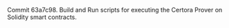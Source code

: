Commit 63a7c98.                    Build and Run scripts for executing the Certora Prover on Solidity smart contracts.